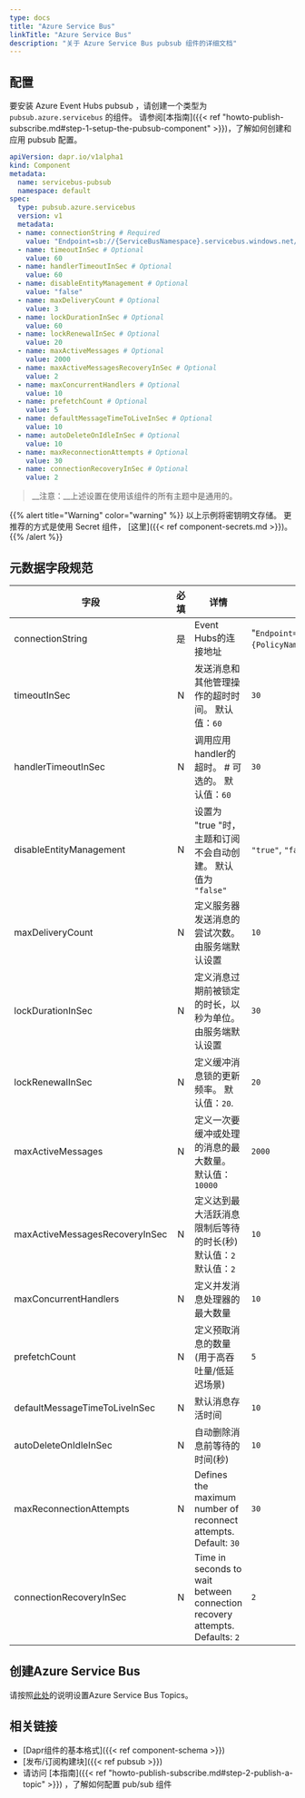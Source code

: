 ```yaml
---
type: docs
title: "Azure Service Bus"
linkTitle: "Azure Service Bus"
description: "关于 Azure Service Bus pubsub 组件的详细文档"
---
```


## 配置
要安装 Azure Event Hubs pubsub ，请创建一个类型为 `pubsub.azure.servicebus` 的组件。 请参阅[本指南]({{< ref "howto-publish-subscribe.md#step-1-setup-the-pubsub-component" >}})，了解如何创建和应用 pubsub 配置。

```yaml
apiVersion: dapr.io/v1alpha1
kind: Component
metadata:
  name: servicebus-pubsub
  namespace: default
spec:
  type: pubsub.azure.servicebus
  version: v1
  metadata:
  - name: connectionString # Required
    value: "Endpoint=sb://{ServiceBusNamespace}.servicebus.windows.net/;SharedAccessKeyName={PolicyName};SharedAccessKey={Key};EntityPath={ServiceBus}"
  - name: timeoutInSec # Optional
    value: 60
  - name: handlerTimeoutInSec # Optional
    value: 60
  - name: disableEntityManagement # Optional
    value: "false" 
  - name: maxDeliveryCount # Optional
    value: 3
  - name: lockDurationInSec # Optional
    value: 60 
  - name: lockRenewalInSec # Optional
    value: 20 
  - name: maxActiveMessages # Optional
    value: 2000 
  - name: maxActiveMessagesRecoveryInSec # Optional
    value: 2 
  - name: maxConcurrentHandlers # Optional
    value: 10
  - name: prefetchCount # Optional
    value: 5
  - name: defaultMessageTimeToLiveInSec # Optional
    value: 10
  - name: autoDeleteOnIdleInSec # Optional
    value: 10
  - name: maxReconnectionAttempts # Optional
    value: 30
  - name: connectionRecoveryInSec # Optional
    value: 2
```

> __注意：__上述设置在使用该组件的所有主题中是通用的。

{{% alert title="Warning" color="warning" %}}
以上示例将密钥明文存储。 更推荐的方式是使用 Secret 组件， [这里]({{< ref component-secrets.md >}})。
{{% /alert %}}

## 元数据字段规范

| 字段                             | 必填 | 详情                                                                          | 示例                                                                                                                                             |
| ------------------------------ |:--:| --------------------------------------------------------------------------- | ---------------------------------------------------------------------------------------------------------------------------------------------- |
| connectionString               | 是  | Event Hubs的连接地址                                                             | "`Endpoint=sb://{ServiceBusNamespace}.servicebus.windows.net/;SharedAccessKeyName={PolicyName};SharedAccessKey={Key};EntityPath={ServiceBus}`" |
| timeoutInSec                   | N  | 发送消息和其他管理操作的超时时间。 默认值：`60`                                                  | `30`                                                                                                                                           |
| handlerTimeoutInSec            | N  | 调用应用handler的超时。 # 可选的。 默认值：`60`                                             | `30`                                                                                                                                           |
| disableEntityManagement        | N  | 设置为 "true "时，主题和订阅不会自动创建。 默认值为 `"false"`                                    | `"true"`, `"false"`                                                                                                                            |
| maxDeliveryCount               | N  | 定义服务器发送消息的尝试次数。 由服务端默认设置                                                    | `10`                                                                                                                                           |
| lockDurationInSec              | N  | 定义消息过期前被锁定的时长，以秒为单位。 由服务端默认设置                                               | `30`                                                                                                                                           |
| lockRenewalInSec               | N  | 定义缓冲消息锁的更新频率。 默认值：`20`.                                                     | `20`                                                                                                                                           |
| maxActiveMessages              | N  | 定义一次要缓冲或处理的消息的最大数量。 默认值：`10000`                                             | `2000`                                                                                                                                         |
| maxActiveMessagesRecoveryInSec | N  | 定义达到最大活跃消息限制后等待的时长(秒) 默认值：`2` 默认值：`2`                                       | `10`                                                                                                                                           |
| maxConcurrentHandlers          | N  | 定义并发消息处理器的最大数量                                                              | `10`                                                                                                                                           |
| prefetchCount                  | N  | 定义预取消息的数量(用于高吞吐量/低延迟场景)                                                     | `5`                                                                                                                                            |
| defaultMessageTimeToLiveInSec  | N  | 默认消息存活时间                                                                    | `10`                                                                                                                                           |
| autoDeleteOnIdleInSec          | N  | 自动删除消息前等待的时间(秒)                                                             | `10`                                                                                                                                           |
| maxReconnectionAttempts        | N  | Defines the maximum number of reconnect attempts. Default: `30`             | `30`                                                                                                                                           |
| connectionRecoveryInSec        | N  | Time in seconds to wait between connection recovery attempts. Defaults: `2` | `2`                                                                                                                                            |

## 创建Azure Service Bus

请按照[此处](https://docs.microsoft.com/en-us/azure/service-bus-messaging/service-bus-quickstart-topics-subscriptions-portal)的说明设置Azure Service Bus Topics。

## 相关链接
- [Dapr组件的基本格式]({{< ref component-schema >}})
- [发布/订阅构建块]({{< ref pubsub >}})
- 请访问 [本指南]({{< ref "howto-publish-subscribe.md#step-2-publish-a-topic" >}}) ，了解如何配置 pub/sub 组件
